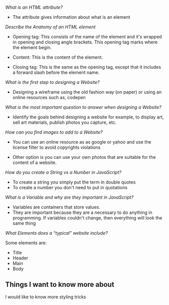 *What is an HTML attribute?*


-  The attribute gives information about what is an element


*Describe the Anatomy of an HTML element*

- Opening tag: This consists of the name of the element and it's wrapped in opening and closing angle brackets. This opening tag marks where the element begin.

- Content: This is the content of the element.

- Closing tag: This is the same as the opening tag, except that it includes a forward slash before the element name.



*What is the first step to designing a Website?*

- Designing a wireframe using the old fashion way (on paper) or using an online resources such as, codepen

*What is the most important question to answer when designing a Website?*
 
 - Identify the goals behind designing a website for example, to display art, sell art materials, publish photos you capture, etc.

*How can you find images to add to a Website?*

- You can use an online resource as as google or yahoo and use the license filter to avoid copyrights violations

- Other option is you can use your own photos that are suitable for the content of a website.

*How do you create a String vs a Number in JavaScript?*

- To create a string you simply put the term in double quotes
- To create a number you don't need to put in quotations

*What is a Variable and why are they important in JavaScript?*

- Variables are containers that store values.
- They are important because they are a necessary to do anything in programming. If variables couldn't change, then everything will look the same thing

*What Elements does a “typical” website include?*

Some elements are:

- Title
- Header
- Main
- Body

## Things I want to know more about

I would like to know more styling tricks













